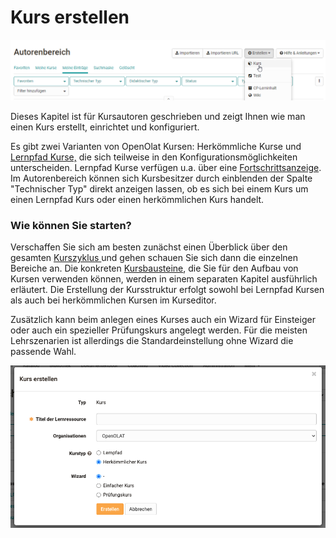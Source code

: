 # Kurs erstellen

![](assets/Kurs_erstellen_161.png)

  

Dieses Kapitel ist für Kursautoren geschrieben und zeigt Ihnen wie man einen
Kurs erstellt, einrichtet und konfiguriert.

Es gibt zwei Varianten von OpenOlat Kursen: Herkömmliche Kurse und [Lernpfad
Kurse,](Learning_path_course.de.md) die sich
teilweise in den Konfigurationsmöglichkeiten unterscheiden. Lernpfad Kurse
verfügen u.a. über eine
[Fortschrittsanzeige](Learning_path_course_-_Participant_view.de.md). Im
Autorenbereich können sich Kursbesitzer durch einblenden der Spalte
"Technischer Typ" direkt anzeigen lassen, ob es sich bei einem Kurs um einen
Lernpfad Kurs oder einen herkömmlichen Kurs handelt.

  

  

### Wie können Sie starten?

Verschaffen Sie sich am besten zunächst einen Überblick über den gesamten
[Kurszyklus ](General_Information.de.md)und gehen schauen Sie sich dann die einzelnen
Bereiche an.  Die konkreten [Kursbausteine](Kursbausteine.html), die Sie für
den Aufbau von Kursen verwenden können, werden in einem separaten Kapitel
ausführlich erläutert. Die Erstellung der Kursstruktur erfolgt sowohl bei
Lernpfad Kursen als auch bei herkömmlichen Kursen im Kurseditor.

Zusätzlich kann beim anlegen eines Kurses auch ein Wizard für Einsteiger oder
auch ein spezieller Prüfungskurs angelegt werden. Für die meisten
Lehrszenarien ist allerdings die Standardeinstellung ohne Wizard die passende
Wahl.

  

  

![](assets/image2021-12-23_16-2-24.png)

